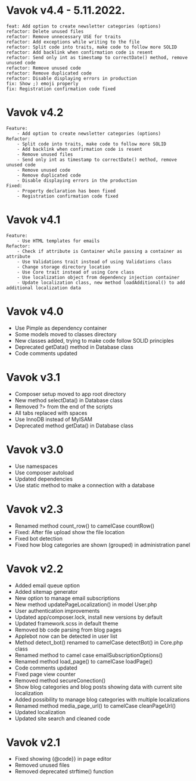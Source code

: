 # Vavok v4.4 - 5.11.2022.

    feat: Add option to create newsletter categories (options)
    refactor: Delete unused files
    refactor: Remove unnecessary USE for traits
    refactor: Add exceptions while writing to the file
    refactor: Split code into traits, make code to follow more SOLID
    refactor: Add backlink when confirmation code is resent
    refactor: Send only int as timestamp to correctDate() method, remove unused code
    refactor: Remove unused code
    refactor: Remove duplicated code
    refactor: Disable displaying errors in production
    fix: Show ;) emoji properly
    fix: Registration confirmation code fixed



# Vavok v4.2
    Feature:
        - Add option to create newsletter categories (options)
    Refactor:
        - Split code into traits, make code to follow more SOLID
        - Add backlink when confirmation code is resent
        - Remove unused files
        - Send only int as timestamp to correctDate() method, remove unused code
        - Remove unused code
        - Remove duplicated code
        - Disable displaying errors in the production
    Fixed:
        - Property declaration has been fixed
        - Registration confirmation code fixed



# Vavok v4.1
    Feature:
        - Use HTML templates for emails
    Refactor:
        - Check if attribute is Container while passing a container as attribute
        - Use Validations trait instead of using Validations class
        - Change storage directory location
        - Use Core trait instead of using Core class
        - Use localization object from dependency injection container
        - Update localization class, new method loadAdditional() to add additional localization data



# Vavok v4.0
- Use Pimple as dependency container
- Some models moved to classes directory
- New classes added, trying to make code follow SOLID principles
- Deprecated getData() method in Database class
- Code comments updated



# Vavok v3.1
- Composer setup moved to app root directory
- New method selectData() in Database class
- Removed ?> from the end of the scripts
- All tabs replaced with spaces
- Use InnoDB instead of MyISAM
- Deprecated method getData() in Database class



# Vavok v3.0
- Use namespaces
- Use composer autoload
- Updated dependencies
- Use static method to make a connection with a database



# Vavok v2.3
- Renamed method count_row() to camelCase countRow()
- Fixed: After file upload show the file location
- Fixed bot detection
- Fixed how blog categories are shown (grouped) in administration panel



# Vavok v2.2
- Added email queue option
- Added sitemap generator
- New option to manage email subscriptions
- New method updatePageLocalization() in model User.php
- User authentication improvements
- Updated app/composer.lock, install new versions by default
- Updated framework.scss in default theme
- Removed bb code parsing from blog pages
- Applebot now can be detected in user list
- Method detect_bot() renamed to camelCase detectBot() in Core.php class
- Renamed method to camel case emailSubscriptionOptions()
- Renamed method load_page() to camelCase loadPage()
- Code comments updated
- Fixed page view counter
- Removed method secureConection()
- Show blog categories and blog posts showing data with current site localization
- Added possibility to manage blog categories with multiple localizations
- Renamed method media_page_url() to camelCase cleanPageUrl()
- Updated localization
- Updated site search and cleaned code



# Vavok v2.1

- Fixed showing {@code}} in page editor
- Removed unused files
- Removed deprecated strftime() function